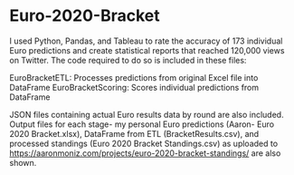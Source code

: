 # Euro-2020-Bracket

I used Python, Pandas, and Tableau to rate the accuracy of 173 individual Euro predictions and create statistical reports that reached 120,000 views on Twitter. The code required to do so is included in these files:

EuroBracketETL: Processes predictions from original Excel file into DataFrame
EuroBracketScoring: Scores individual predictions from DataFrame

JSON files containing actual Euro results data by round are also included. Output files for each stage- my personal Euro predictions (Aaron- Euro 2020 Bracket.xlsx), DataFrame from ETL (BracketResults.csv), and processed standings (Euro 2020 Bracket Standings.csv) as uploaded to https://aaronmoniz.com/projects/euro-2020-bracket-standings/ are also shown.
